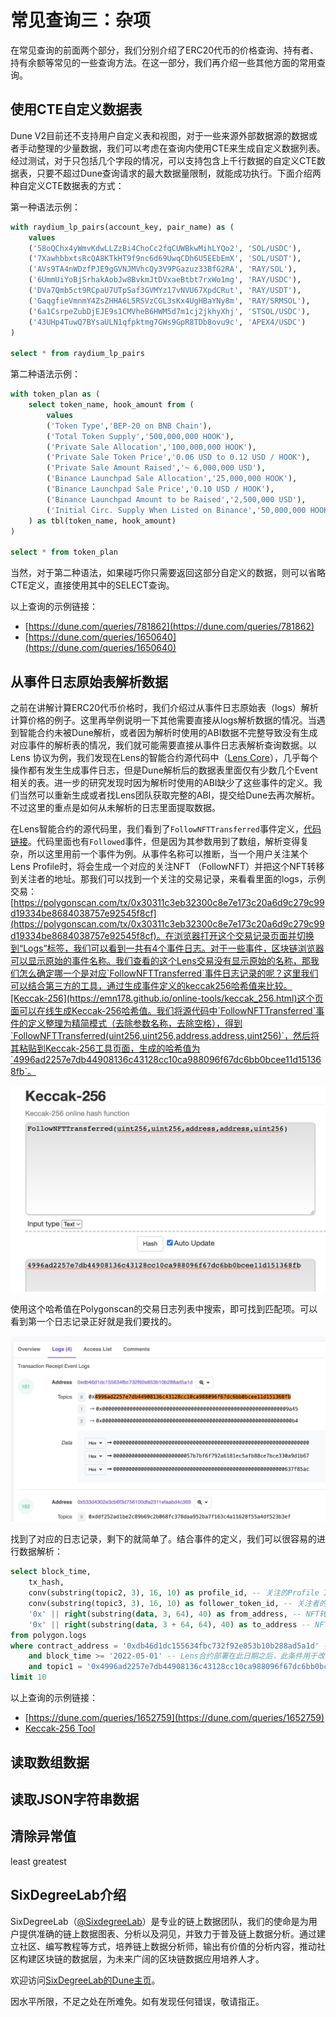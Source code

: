 # 常见查询三：杂项

在常见查询的前面两个部分，我们分别介绍了ERC20代币的价格查询、持有者、持有余额等常见的一些查询方法。在这一部分，我们再介绍一些其他方面的常用查询。

## 使用CTE自定义数据表

Dune V2目前还不支持用户自定义表和视图，对于一些来源外部数据源的数据或者手动整理的少量数据，我们可以考虑在查询内使用CTE来生成自定义数据列表。经过测试，对于只包括几个字段的情况，可以支持包含上千行数据的自定义CTE数据表，只要不超过Dune查询请求的最大数据量限制，就能成功执行。下面介绍两种自定义CTE数据表的方式：

第一种语法示例：
```sql
with raydium_lp_pairs(account_key, pair_name) as (
    values
    ('58oQChx4yWmvKdwLLZzBi4ChoCc2fqCUWBkwMihLYQo2', 'SOL/USDC'),
    ('7XawhbbxtsRcQA8KTkHT9f9nc6d69UwqCDh6U5EEbEmX', 'SOL/USDT'),
    ('AVs9TA4nWDzfPJE9gGVNJMVhcQy3V9PGazuz33BfG2RA', 'RAY/SOL'),
    ('6UmmUiYoBjSrhakAobJw8BvkmJtDVxaeBtbt7rxWo1mg', 'RAY/USDC'),
    ('DVa7Qmb5ct9RCpaU7UTpSaf3GVMYz17vNVU67XpdCRut', 'RAY/USDT'),
    ('GaqgfieVmnmY4ZsZHHA6L5RSVzCGL3sKx4UgHBaYNy8m', 'RAY/SRMSOL'),
    ('6a1CsrpeZubDjEJE9s1CMVheB6HWM5d7m1cj2jkhyXhj', 'STSOL/USDC'),
    ('43UHp4TuwQ7BYsaULN1qfpktmg7GWs9GpR8TDb8ovu9c', 'APEX4/USDC')
)

select * from raydium_lp_pairs
```

第二种语法示例：

```sql
with token_plan as (
    select token_name, hook_amount from (
        values
        ('Token Type','BEP-20 on BNB Chain'),
        ('Total Token Supply','500,000,000 HOOK'),
        ('Private Sale Allocation','100,000,000 HOOK'),
        ('Private Sale Token Price','0.06 USD to 0.12 USD / HOOK'),
        ('Private Sale Amount Raised','~ 6,000,000 USD'),
        ('Binance Launchpad Sale Allocation','25,000,000 HOOK'),
        ('Binance Launchpad Sale Price','0.10 USD / HOOK'),
        ('Binance Launchpad Amount to be Raised','2,500,000 USD'),
        ('Initial Circ. Supply When Listed on Binance','50,000,000 HOOK (10.00%)')
    ) as tbl(token_name, hook_amount)
)

select * from token_plan
```

当然，对于第二种语法，如果碰巧你只需要返回这部分自定义的数据，则可以省略CTE定义，直接使用其中的SELECT查询。

以上查询的示例链接：
- [https://dune.com/queries/781862](https://dune.com/queries/781862)
- [https://dune.com/queries/1650640](https://dune.com/queries/1650640)

## 从事件日志原始表解析数据

之前在讲解计算ERC20代币价格时，我们介绍过从事件日志原始表（logs）解析计算价格的例子。这里再举例说明一下其他需要直接从logs解析数据的情况。当遇到智能合约未被Dune解析，或者因为解析时使用的ABI数据不完整导致没有生成对应事件的解析表的情况，我们就可能需要直接从事件日志表解析查询数据。以Lens 协议为例，我们发现在Lens的智能合约源代码中（[Lens Core](https://github.com/lens-protocol/core)），几乎每个操作都有发生生成事件日志，但是Dune解析后的数据表里面仅有少数几个Event相关的表。进一步的研究发现时因为解析时使用的ABI缺少了这些事件的定义。我们当然可以重新生成或者找Lens团队获取完整的ABI，提交给Dune去再次解析。不过这里的重点是如何从未解析的日志里面提取数据。

在Lens智能合约的源代码里，我们看到了`FollowNFTTransferred`事件定义，[代码链接](https://github.com/lens-protocol/core/blob/main/contracts/libraries/Events.sol#L347)。代码里面也有`Followed`事件，但是因为其参数用到了数组，解析变得复杂，所以这里用前一个事件为例。从事件名称可以推断，当一个用户关注某个Lens Profile时，将会生成一个对应的关注NFT （FollowNFT）并把这个NFT转移到关注者的地址。那我们可以找到一个关注的交易记录，来看看里面的logs，示例交易：[https://polygonscan.com/tx/0x30311c3eb32300c8e7e173c20a6d9c279c99d19334be8684038757e92545f8cf](https://polygonscan.com/tx/0x30311c3eb32300c8e7e173c20a6d9c279c99d19334be8684038757e92545f8cf)。在浏览器打开这个交易记录页面并切换到“Logs”标签，我们可以看到一共有4个事件日志。对于一些事件，区块链浏览器可以显示原始的事件名称。我们查看的这个Lens交易没有显示原始的名称，那我们怎么确定哪一个是对应`FollowNFTTransferred`事件日志记录的呢？这里我们可以结合第三方的工具，通过生成事件定义的keccak256哈希值来比较。[Keccak-256](https://emn178.github.io/online-tools/keccak_256.html)这个页面可以在线生成Keccak-256哈希值。我们将源代码中`FollowNFTTransferred`事件的定义整理为精简模式（去除参数名称，去除空格），得到`FollowNFTTransferred(uint256,uint256,address,address,uint256)`，然后将其粘贴到Keccak-256工具页面，生成的哈希值为`4996ad2257e7db44908136c43128cc10ca988096f67dc6bb0bcee11d151368fb`。

![image_08.png](img/image_08.png)

使用这个哈希值在Polygonscan的交易日志列表中搜索，即可找到匹配项。可以看到第一个日志记录正好就是我们要找的。

![image_09.png](img/image_09.png)

找到了对应的日志记录，剩下的就简单了。结合事件的定义，我们可以很容易的进行数据解析：

```sql
select block_time,
    tx_hash,
    conv(substring(topic2, 3), 16, 10) as profile_id, -- 关注的Profile ID
    conv(substring(topic3, 3), 16, 10) as follower_token_id, -- 关注者的NFT Token ID
    '0x' || right(substring(data, 3, 64), 40) as from_address, -- NFT转出地址
    '0x' || right(substring(data, 3 + 64, 64), 40) as to_address -- NFT转入地址（也就是关注者的地址）
from polygon.logs
where contract_address = '0xdb46d1dc155634fbc732f92e853b10b288ad5a1d' -- Lens合约地址
    and block_time >= '2022-05-01' -- Lens合约部署在此日期之后，此条件用于改善查询速度
    and topic1 = '0x4996ad2257e7db44908136c43128cc10ca988096f67dc6bb0bcee11d151368fb'   -- 事件主题 FollowNFTTransferred
limit 10
```

以上查询的示例链接：
- [https://dune.com/queries/1652759](https://dune.com/queries/1652759)
- [Keccak-256 Tool](https://emn178.github.io/online-tools/keccak_256.html)


## 读取数组数据

## 读取JSON字符串数据


## 清除异常值

least greatest



## SixDegreeLab介绍

SixDegreeLab（[@SixdegreeLab](https://twitter.com/sixdegreelab)）是专业的链上数据团队，我们的使命是为用户提供准确的链上数据图表、分析以及洞见，并致力于普及链上数据分析。通过建立社区、编写教程等方式，培养链上数据分析师，输出有价值的分析内容，推动社区构建区块链的数据层，为未来广阔的区块链数据应用培养人才。

欢迎访问[SixDegreeLab的Dune主页](https://dune.com/sixdegree)。

因水平所限，不足之处在所难免。如有发现任何错误，敬请指正。
